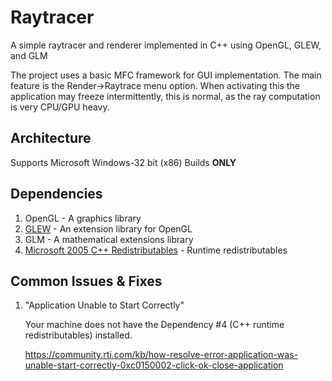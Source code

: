 # Raytracer
A simple raytracer and renderer implemented in C++ using OpenGL, GLEW, and GLM
 
The project uses a basic MFC framework for GUI implementation. The main feature is the Render->Raytrace menu option. When activating this the application may freeze intermittently, this is normal, as the ray computation is very CPU/GPU heavy.

## Architecture

Supports Microsoft Windows-32 bit (x86) Builds **ONLY**

## Dependencies

1. OpenGL - A graphics library
2. [GLEW](https://github.com/nigels-com/glew) - An extension library for OpenGL
3. GLM - A mathematical extensions library
4. [Microsoft 2005 C++ Redistributables](http://www.microsoft.com/download/en/details.aspx?id=26347%20%20) - Runtime redistributables

## Common Issues & Fixes

1. "Application Unable to Start Correctly"

    Your machine does not have the Dependency #4 (C++ runtime redistributables) installed.

    https://community.rti.com/kb/how-resolve-error-application-was-unable-start-correctly-0xc0150002-click-ok-close-application
